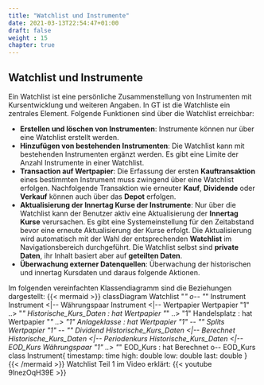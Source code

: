 ```yaml
---
title: "Watchlist und Instrumente"
date: 2021-03-13T22:54:47+01:00
draft: false
weight : 15
chapter: true
---
```

## Watchlist und Instrumente
Ein Watchlist ist eine persönliche Zusammenstellung von Instrumenten mit Kursentwicklung und weiteren Angaben. In GT ist die Watchliste ein zentrales Element. Folgende Funktionen sind über die Watchlist erreichbar:
+ **Erstellen und löschen von Instrumenten**: Instrumente können nur über eine Watchlist erstellt werden.
+ **Hinzufügen von bestehenden Instrumenten**: Die Watchlist kann mit bestehenden Instrumenten ergänzt werden. Es gibt eine Limite der Anzahl Instrumente in einer Watchlist.
+ **Transaction auf Wertpapier**: Die Erfassung der ersten **Kauftransaktion** eines bestimmten Instrument muss zwingend über eine Watchlist erfolgen. Nachfolgende Transaktion wie erneuter **Kauf**,  **Dividende** oder **Verkauf** können auch über das **Depot** erfolgen.
+ **Aktualisierung der Innertag Kurse der Instrumente**: Nur über die Watchlist kann der Benutzer aktiv eine Aktualisierung der **Innertag Kurse** verursachen. Es gibt eine Systemeinstellung für den Zeitabstand bevor eine erneute Aktualisierung der Kurse erfolgt. Die Aktualisierung wird automatisch mit der Wahl der entsprechenden **Watchlist** im Navigationsbereich durchgeführt. Die Watchlist selbst sind **private Daten**, ihr Inhalt basiert aber auf **geteilten Daten**.
+ **Überwachung externer Datenquellen**: Überwachung der historischen und innertag Kursdaten und daraus folgende Aktionen.

Im folgenden vereinfachten Klassendiagramm sind die Beziehungen dargestellt:
{{< mermaid >}}
classDiagram
     Watchlist "*" o-- "*" Instrument
    Instrument <|-- Währungspaar
    Instrument <|-- Wertpapier
    Wertpapier "1" ..> "*" Historische_Kurs_Daten : hat
    Wertpapier "*" ..> "1" Handelsplatz : hat
    Wertpapier "*" ..> "1" Anlageklasse : hat
    Wertpapier "1" *-- "*" Splits
    Wertpapier "1" *-- "*" Dividend
    Historische_Kurs_Daten <|-- Berechnet
    Historische_Kurs_Daten <|-- Periodenkurs
    Historische_Kurs_Daten <|-- EOD_Kurs
    Währungspaar "1" ..> "*" EOD_Kurs : hat
    Berechnet o-- EOD_Kurs
    class Instrument{
        timestamp: time
        high: double
        low: double
        last: double
    }
{{< /mermaid >}}
Watchlist Teil 1 im Video erklärt:
{{< youtube 9lnezOqH39E >}}